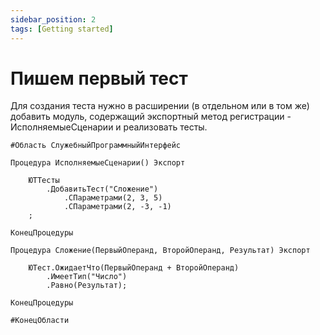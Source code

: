 ```yaml
---
sidebar_position: 2
tags: [Getting started]
---
```


# Пишем первый тест

Для создания теста нужно в расширении (в отдельном или в том же) добавить модуль, содержащий экспортный метод регистрации - ИсполняемыеСценарии и реализовать тесты.

```bsl title="ОМ_ПервыйТест"
#Область СлужебныйПрограммныйИнтерфейс

Процедура ИсполняемыеСценарии() Экспорт
    
    ЮТТесты
        .ДобавитьТест("Сложение")
            .СПараметрами(2, 3, 5)
            .СПараметрами(2, -3, -1)
    ;

КонецПроцедуры

Процедура Сложение(ПервыйОперанд, ВторойОперанд, Результат) Экспорт

    ЮТест.ОжидаетЧто(ПервыйОперанд + ВторойОперанд)
        .ИмеетТип("Число")
        .Равно(Результат);

КонецПроцедуры

#КонецОбласти
```
